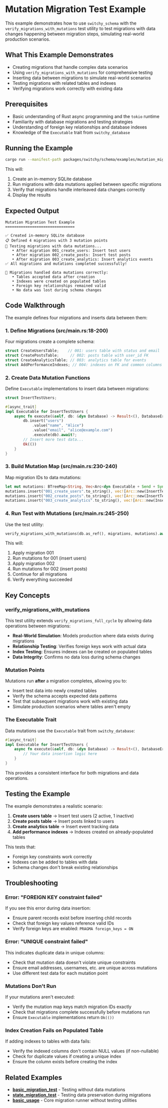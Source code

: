 # Mutation Migration Test Example

This example demonstrates how to use `switchy_schema` with the `verify_migrations_with_mutations` test utility to test migrations with data changes happening between migration steps, simulating real-world production scenarios.

## What This Example Demonstrates

- Creating migrations that handle complex data scenarios
- Using `verify_migrations_with_mutations` for comprehensive testing
- Inserting data between migrations to simulate real-world scenarios
- Testing migrations with related tables and indexes
- Verifying migrations work correctly with existing data

## Prerequisites

- Basic understanding of Rust async programming and the `tokio` runtime
- Familiarity with database migrations and testing strategies
- Understanding of foreign key relationships and database indexes
- Knowledge of the `Executable` trait from `switchy_database`

## Running the Example

```bash
cargo run --manifest-path packages/switchy/schema/examples/mutation_migration_test/Cargo.toml
```

This will:

1. Create an in-memory SQLite database
2. Run migrations with data mutations applied between specific migrations
3. Verify that migrations handle interleaved data changes correctly
4. Display the results

## Expected Output

```
Mutation Migration Test Example
===============================

✅ Created in-memory SQLite database
📋 Defined 4 migrations with 3 mutation points
🔄 Testing migrations with data mutations...
   • After migration 001_create_users: Insert test users
   • After migration 002_create_posts: Insert test posts
   • After migration 003_create_analytics: Insert analytics events
✅ All migrations and mutations completed successfully!

🎉 Migrations handled data mutations correctly:
   • Tables accepted data after creation
   • Indexes were created on populated tables
   • Foreign key relationships remained valid
   • No data was lost during schema changes
```

## Code Walkthrough

The example defines four migrations and inserts data between them:

### 1. Define Migrations (src/main.rs:18-200)

Four migrations create a complete schema:

```rust
struct CreateUsersTable;    // 001: users table with status and email
struct CreatePostsTable;     // 002: posts table with user_id FK
struct CreateAnalyticsTable; // 003: analytics table for events
struct AddPerformanceIndexes; // 004: indexes on FK and common columns
```

### 2. Create Data Mutation Functions

Define `Executable` implementations to insert data between migrations:

```rust
struct InsertTestUsers;

#[async_trait]
impl Executable for InsertTestUsers {
    async fn execute(&self, db: &dyn Database) -> Result<(), DatabaseError> {
        db.insert("users")
            .value("name", "Alice")
            .value("email", "alice@example.com")
            .execute(db).await?;
        // Insert more test data...
        Ok(())
    }
}
```

### 3. Build Mutation Map (src/main.rs:230-240)

Map migration IDs to data mutations:

```rust
let mut mutations: BTreeMap<String, Vec<Arc<dyn Executable + Send + Sync>>> = BTreeMap::new();
mutations.insert("001_create_users".to_string(), vec![Arc::new(InsertTestUsers)]);
mutations.insert("002_create_posts".to_string(), vec![Arc::new(InsertTestPosts)]);
mutations.insert("003_create_analytics".to_string(), vec![Arc::new(InsertAnalytics)]);
```

### 4. Run Test with Mutations (src/main.rs:245-250)

Use the test utility:

```rust
verify_migrations_with_mutations(db.as_ref(), migrations, mutations).await?;
```

This will:

1. Apply migration 001
2. Run mutations for 001 (insert users)
3. Apply migration 002
4. Run mutations for 002 (insert posts)
5. Continue for all migrations
6. Verify everything succeeded

## Key Concepts

### verify_migrations_with_mutations

This test utility extends `verify_migrations_full_cycle` by allowing data operations between migrations:

- **Real-World Simulation**: Models production where data exists during migrations
- **Relationship Testing**: Verifies foreign keys work with actual data
- **Index Testing**: Ensures indexes can be created on populated tables
- **Data Integrity**: Confirms no data loss during schema changes

### Mutation Points

Mutations run **after** a migration completes, allowing you to:

- Insert test data into newly created tables
- Verify the schema accepts expected data patterns
- Test that subsequent migrations work with existing data
- Simulate production scenarios where tables aren't empty

### The Executable Trait

Data mutations use the `Executable` trait from `switchy_database`:

```rust
#[async_trait]
impl Executable for InsertTestUsers {
    async fn execute(&self, db: &dyn Database) -> Result<(), DatabaseError> {
        // Your data insertion logic here
    }
}
```

This provides a consistent interface for both migrations and data operations.

## Testing the Example

The example demonstrates a realistic scenario:

1. **Create users table** → Insert test users (2 active, 1 inactive)
2. **Create posts table** → Insert posts linked to users
3. **Create analytics table** → Insert event tracking data
4. **Add performance indexes** → Indexes created on already-populated tables

This tests that:

- Foreign key constraints work correctly
- Indexes can be added to tables with data
- Schema changes don't break existing relationships

## Troubleshooting

### Error: "FOREIGN KEY constraint failed"

If you see this error during data insertion:

- Ensure parent records exist before inserting child records
- Check that foreign key values reference valid IDs
- Verify foreign keys are enabled: `PRAGMA foreign_keys = ON`

### Error: "UNIQUE constraint failed"

This indicates duplicate data in unique columns:

- Check that mutation data doesn't violate unique constraints
- Ensure email addresses, usernames, etc. are unique across mutations
- Use different test data for each mutation point

### Mutations Don't Run

If your mutations aren't executed:

- Verify the mutation map keys match migration IDs exactly
- Check that migrations complete successfully before mutations run
- Ensure `Executable` implementations return `Ok(())`

### Index Creation Fails on Populated Table

If adding indexes to tables with data fails:

- Verify the indexed columns don't contain NULL values (if non-nullable)
- Check for duplicate values if creating a unique index
- Ensure the column exists before creating the index

## Related Examples

- **[basic_migration_test](../basic_migration_test/)** - Testing without data mutations
- **[state_migration_test](../state_migration_test/)** - Testing data preservation during migrations
- **[basic_usage](../basic_usage/)** - Core migration runner without testing utilities
